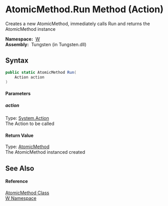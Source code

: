 AtomicMethod.Run Method (Action)
================================
   Creates a new AtomicMethod, immediately calls Run and returns the AtomicMethod instance

  **Namespace:**  [W][1]  
  **Assembly:**  Tungsten (in Tungsten.dll)

Syntax
------

```csharp
public static AtomicMethod Run(
	Action action
)
```

#### Parameters

##### *action*
Type: [System.Action][2]  
The Action to be called

#### Return Value
Type: [AtomicMethod][3]  
The AtomicMethod instanced created

See Also
--------

#### Reference
[AtomicMethod Class][3]  
[W Namespace][1]  

[1]: ../README.md
[2]: http://msdn.microsoft.com/en-us/library/bb534741
[3]: README.md